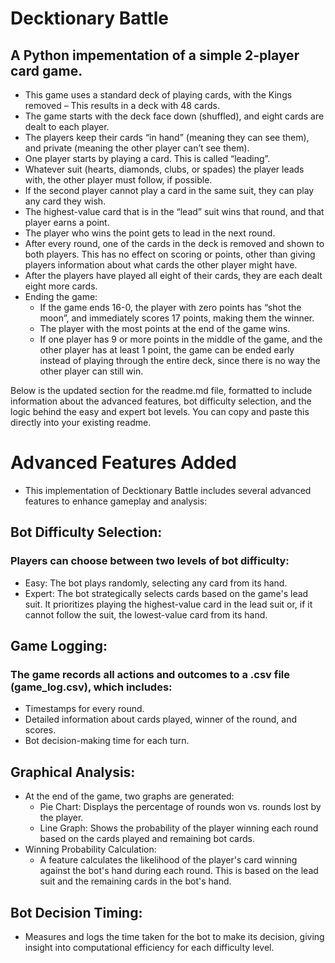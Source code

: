 # Decktionary Battle

## A Python impementation of a simple 2-player card game.

* This game uses a standard deck of playing cards, with the Kings removed
    – This results in a deck with 48 cards.
* The game starts with the deck face down (shuffled), and eight cards are dealt to each player.
* The players keep their cards “in hand” (meaning they can see them), and private (meaning the
other player can’t see them).
* One player starts by playing a card. This is called “leading”.
* Whatever suit (hearts, diamonds, clubs, or spades) the player leads with, the other player must
follow, if possible.
* If the second player cannot play a card in the same suit, they can play any card they wish.
* The highest-value card that is in the “lead” suit wins that round, and that player earns a point.
* The player who wins the point gets to lead in the next round.
* After every round, one of the cards in the deck is removed and shown to both players. This has
no effect on scoring or points, other than giving players information about what cards the other
player might have.
* After the players have played all eight of their cards, they are each dealt eight more cards.
* Ending the game:
    * If the game ends 16-0, the player with zero points has “shot the moon”, and immediately scores 17 points, making them the winner.
    * The player with the most points at the end of the game wins.
    * If one player has 9 or more points in the middle of the game, and the other player has at least 1 point, the game can be ended early instead of playing through the entire deck, since there is no way the other player can still win.

Below is the updated section for the readme.md file, formatted to include information about the advanced features, bot difficulty selection, and the logic behind the easy and expert bot levels. You can copy and paste this directly into your existing readme.

# Advanced Features Added
* This implementation of Decktionary Battle includes several advanced features to enhance gameplay and analysis:

## Bot Difficulty Selection:

### Players can choose between two levels of bot difficulty:
* Easy: The bot plays randomly, selecting any card from its hand.
* Expert: The bot strategically selects cards based on the game's lead suit. It prioritizes playing the highest-value card in the lead suit or, if it cannot follow the suit, the lowest-value card from its hand.

## Game Logging:

### The game records all actions and outcomes to a .csv file (game_log.csv), which includes:
* Timestamps for every round.
* Detailed information about cards played, winner of the round, and scores.
* Bot decision-making time for each turn.

## Graphical Analysis:
* At the end of the game, two graphs are generated:
    * Pie Chart: Displays the percentage of rounds won vs. rounds lost by the player.
    * Line Graph: Shows the probability of the player winning each round based on the cards played and remaining bot cards.
* Winning Probability Calculation:
    * A feature calculates the likelihood of the player's card winning against the bot's hand during each round. This is based on the lead suit and the remaining cards in the bot's hand.
## Bot Decision Timing:
* Measures and logs the time taken for the bot to make its decision, giving insight into computational efficiency for each difficulty level.
